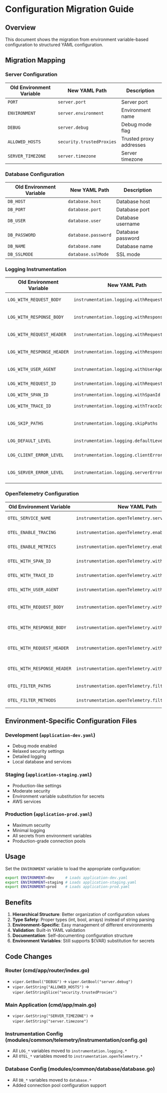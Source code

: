 # Configuration Migration Guide

## Overview
This document shows the migration from environment variable-based configuration to structured YAML configuration.

## Migration Mapping

### Server Configuration
| Old Environment Variable | New YAML Path | Description |
|--------------------------|---------------|-------------|
| `PORT` | `server.port` | Server port |
| `ENVIRONMENT` | `server.environment` | Environment name |
| `DEBUG` | `server.debug` | Debug mode flag |
| `ALLOWED_HOSTS` | `security.trustedProxies` | Trusted proxy addresses |
| `SERVER_TIMEZONE` | `server.timezone` | Server timezone |

### Database Configuration
| Old Environment Variable | New YAML Path | Description |
|--------------------------|---------------|-------------|
| `DB_HOST` | `database.host` | Database host |
| `DB_PORT` | `database.port` | Database port |
| `DB_USER` | `database.user` | Database username |
| `DB_PASSWORD` | `database.password` | Database password |
| `DB_NAME` | `database.name` | Database name |
| `DB_SSLMODE` | `database.sslMode` | SSL mode |

### Logging Instrumentation
| Old Environment Variable | New YAML Path | Description |
|--------------------------|---------------|-------------|
| `LOG_WITH_REQUEST_BODY` | `instrumentation.logging.withRequestBody` | Log request body |
| `LOG_WITH_RESPONSE_BODY` | `instrumentation.logging.withResponseBody` | Log response body |
| `LOG_WITH_REQUEST_HEADER` | `instrumentation.logging.withRequestHeader` | Log request headers |
| `LOG_WITH_RESPONSE_HEADER` | `instrumentation.logging.withResponseHeader` | Log response headers |
| `LOG_WITH_USER_AGENT` | `instrumentation.logging.withUserAgent` | Log user agent |
| `LOG_WITH_REQUEST_ID` | `instrumentation.logging.withRequestId` | Log request ID |
| `LOG_WITH_SPAN_ID` | `instrumentation.logging.withSpanId` | Log span ID |
| `LOG_WITH_TRACE_ID` | `instrumentation.logging.withTraceId` | Log trace ID |
| `LOG_SKIP_PATHS` | `instrumentation.logging.skipPaths` | Paths to skip logging |
| `LOG_DEFAULT_LEVEL` | `instrumentation.logging.defaultLevel` | Default log level |
| `LOG_CLIENT_ERROR_LEVEL` | `instrumentation.logging.clientErrorLevel` | Client error log level |
| `LOG_SERVER_ERROR_LEVEL` | `instrumentation.logging.serverErrorLevel` | Server error log level |

### OpenTelemetry Configuration
| Old Environment Variable | New YAML Path | Description |
|--------------------------|---------------|-------------|
| `OTEL_SERVICE_NAME` | `instrumentation.openTelemetry.serviceName` | Service name |
| `OTEL_ENABLE_TRACING` | `instrumentation.openTelemetry.enableTracing` | Enable tracing |
| `OTEL_ENABLE_METRICS` | `instrumentation.openTelemetry.enableMetrics` | Enable metrics |
| `OTEL_WITH_SPAN_ID` | `instrumentation.openTelemetry.withSpanId` | Include span ID |
| `OTEL_WITH_TRACE_ID` | `instrumentation.openTelemetry.withTraceId` | Include trace ID |
| `OTEL_WITH_USER_AGENT` | `instrumentation.openTelemetry.withUserAgent` | Include user agent |
| `OTEL_WITH_REQUEST_BODY` | `instrumentation.openTelemetry.withRequestBody` | Include request body |
| `OTEL_WITH_RESPONSE_BODY` | `instrumentation.openTelemetry.withResponseBody` | Include response body |
| `OTEL_WITH_REQUEST_HEADER` | `instrumentation.openTelemetry.withRequestHeader` | Include request headers |
| `OTEL_WITH_RESPONSE_HEADER` | `instrumentation.openTelemetry.withResponseHeader` | Include response headers |
| `OTEL_FILTER_PATHS` | `instrumentation.openTelemetry.filterPaths` | Paths to filter |
| `OTEL_FILTER_METHODS` | `instrumentation.openTelemetry.filterMethods` | Methods to filter |

## Environment-Specific Configuration Files

### Development (`application-dev.yaml`)
- Debug mode enabled
- Relaxed security settings
- Detailed logging
- Local database and services

### Staging (`application-staging.yaml`)
- Production-like settings
- Moderate security
- Environment variable substitution for secrets
- AWS services

### Production (`application-prod.yaml`)
- Maximum security
- Minimal logging
- All secrets from environment variables
- Production-grade connection pools

## Usage

Set the `ENVIRONMENT` variable to load the appropriate configuration:

```bash
export ENVIRONMENT=dev     # Loads application-dev.yaml
export ENVIRONMENT=staging # Loads application-staging.yaml
export ENVIRONMENT=prod    # Loads application-prod.yaml
```

## Benefits

1. **Hierarchical Structure**: Better organization of configuration values
2. **Type Safety**: Proper types (int, bool, arrays) instead of string parsing
3. **Environment-Specific**: Easy management of different environments
4. **Validation**: Built-in YAML validation
5. **Documentation**: Self-documenting configuration structure
6. **Environment Variables**: Still supports ${VAR} substitution for secrets

## Code Changes

### Router (cmd/app/router/index.go)
- `viper.GetBool("DEBUG")` → `viper.GetBool("server.debug")`
- `viper.GetString("ALLOWED_HOSTS")` → `viper.GetStringSlice("security.trustedProxies")`

### Main Application (cmd/app/main.go)
- `viper.GetString("SERVER_TIMEZONE")` → `viper.GetString("server.timezone")`

### Instrumentation Config (modules/common/telemetry/instrumentation/config.go)
- All `LOG_*` variables moved to `instrumentation.logging.*`
- All `OTEL_*` variables moved to `instrumentation.openTelemetry.*`

### Database Config (modules/common/database/database.go)
- All `DB_*` variables moved to `database.*`
- Added connection pool configuration support
